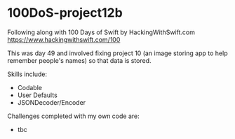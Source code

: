 # 100DoS-project12b

Following along with 100 Days of Swift by HackingWithSwift.com https://www.hackingwithswift.com/100

This was day 49 and involved fixing project 10 (an image storing app to help remember people's names) so that data is stored.

Skills include:
- Codable
- User Defaults
- JSONDecoder/Encoder

Challenges completed with my own code are:
- tbc
